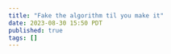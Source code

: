 ```yaml
---
title: "Fake the algorithm til you make it"
date: 2023-08-30 15:50 PDT
published: true
tags: []
---
```




<blockquote markdown="1">



</blockquote>
